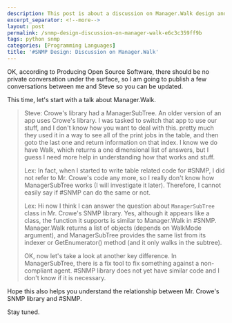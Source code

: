 ```yaml
---
description: This post is about a discussion on Manager.Walk design and implementation.
excerpt_separator: <!--more-->
layout: post
permalink: /snmp-design-discussion-on-manager-walk-e6c3c359ff9b
tags: python snmp
categories: [Programming Languages]
title: '#SNMP Design: Discussion on Manager.Walk'
---
```

OK, according to Producing Open Source Software, there should be no private conversation under the surface, so I am going to publish a few conversations between me and Steve so you can be updated.
<!--more-->

This time, let's start with a talk about Manager.Walk.

> Steve: Crowe's library had a ManagerSubTree. An older version of an app uses Crowe's library. I was tasked to switch that app to use our stuff, and I don't know how you want to deal with this. pretty much they used it in a way to see all of the print jobs in the table, and then goto the last one and return information on that index. I know we do have Walk, which returns a one dimensional list of answers, but I guess I need more help in understanding how that works and stuff.
>
> Lex: In fact, when I started to write table related code for #SNMP, I did not refer to Mr. Crowe's code any more, so I really don't know how ManagerSubTree works (I will investigate it later). Therefore, I cannot easily say if #SNMP can do the same or not.
>
> Lex: Hi now I think I can answer the question about `ManagerSubTree` class in Mr. Crowe's SNMP library. Yes, although it appears like a class, the function it supports is similar to Manager.Walk in #SNMP. Manager.Walk returns a list of objects (depends on WalkMode argument), and ManagerSubTree provides the same list from its indexer or GetEnumerator() method (and it only walks in the subtree).
>
> OK, now let's take a look at another key difference. In ManagerSubTree, there is a fix tool to fix something against a non-compliant agent. #SNMP library does not yet have similar code and I don't know if it is necessary.

Hope this also helps you understand the relationship between Mr. Crowe's SNMP library and #SNMP.

Stay tuned.

